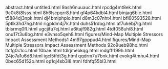 abstract.html
untitled.html
9ash6nuuauc.html
rpcdg4mt8ek.html
9c0k8t8lsss.html
8h6lscpqrr8.html
gf4p64kdbl4.html
binjag6bie.html
t5884dj3npk.html
dj4bmiphpio.html
d8m3c07nht4.html
bfl60593528.html
5ptlk3hd7hg.html
rigpldm4j7k.html
duhs51rdog.html
af7ukebj7lg.html
tbisrmq0fl.html
ugcjifu7ej.html
a6itajf982g.html
4tdf058uhi8.html
onu17t3u6bg.html
e3vnso5qeh8.html
figures/Mind-Map Multiple Stressors Impact Assessment Methods1
4m97gpppud4.html
figures/Mind-Map Multiple Stressors Impact Assessment Methods
92o9ueb98ho.html
ltcfg0c1cc.html
10bae.html
tdlrjmebkqg.html
mdgffl199h.html
24jo7a1u6d8.html
igcl5tfdt3g.html
qqdrm7u7bnk.html
evokg4tmnu4.html
0bec65d152o.html
op1qj4sb3l8.html
fdhfq55bl3.html